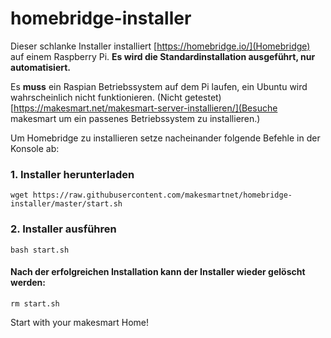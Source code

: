 # homebridge-installer
Dieser schlanke Installer installiert [https://homebridge.io/](Homebridge) auf einem Raspberry Pi. 
**Es wird die Standardinstallation ausgeführt, nur automatisiert.**

Es **muss** ein Raspian Betriebssystem auf dem Pi laufen, ein Ubuntu wird wahrscheinlich nicht funktionieren. (Nicht getestet)
[https://makesmart.net/makesmart-server-installieren/](Besuche makesmart um ein passenes Betriebssystem zu installieren.)

Um Homebridge zu installieren setze nacheinander folgende Befehle in der Konsole ab:

### 1. Installer herunterladen
```shell
wget https://raw.githubusercontent.com/makesmartnet/homebridge-installer/master/start.sh
```

### 2. Installer ausführen
```shell
bash start.sh
```

#### Nach der erfolgreichen Installation kann der Installer wieder gelöscht werden:
```shell
rm start.sh
```

Start with your makesmart Home!
